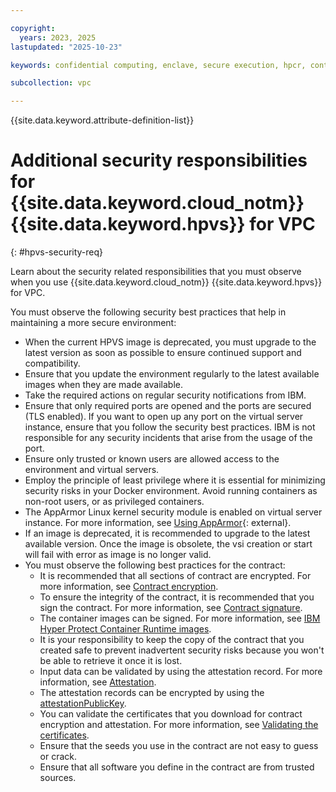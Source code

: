 ```yaml
---

copyright:
  years: 2023, 2025
lastupdated: "2025-10-23"

keywords: confidential computing, enclave, secure execution, hpcr, contract, security requirement, additional security, env, workload, encryption

subcollection: vpc

---
```


{{site.data.keyword.attribute-definition-list}}


# Additional security responsibilities for {{site.data.keyword.cloud_notm}} {{site.data.keyword.hpvs}} for VPC
{: #hpvs-security-req}

Learn about the security related responsibilities that you must observe when you use {{site.data.keyword.cloud_notm}} {{site.data.keyword.hpvs}} for VPC.

You must observe the following security best practices that help in maintaining a more secure environment:
* When the current HPVS image is deprecated, you must upgrade to the latest version as soon as possible to ensure continued support and compatibility.
* Ensure that you update the environment regularly to the latest available images when they are made available.
* Take the required actions on regular security notifications from IBM.
* Ensure that only required ports are opened and the ports are secured (TLS enabled). If you want to open up any port on the virtual server instance, ensure that you follow the security best practices. IBM is not responsible for any security incidents that arise from the usage of the port.
* Ensure only trusted or known users are allowed access to the environment and virtual servers.
* Employ the principle of least privilege where it is essential for minimizing security risks in your Docker environment. Avoid running containers as non-root users, or as privileged containers.
* The AppArmor Linux kernel security module is enabled on virtual server instance. For more information, see [Using AppArmor](https://documentation.ubuntu.com/server/apparmor/){: external}.
* If an image is deprecated, it is recommended to upgrade to the latest available version. Once the image is obsolete, the vsi creation or start will fail with error as image is no longer valid.
* You must observe the following best practices for the contract:
   - It is recommended that all sections of contract are encrypted. For more information, see [Contract encryption](/docs/vpc?topic=vpc-about-contract_se#hpcr_contract_encrypt).
   - To ensure the integrity of the contract, it is recommended that you sign the contract. For more information, see [Contract signature](/docs/vpc?topic=vpc-about-contract_se#hpcr_contract_sign).
   - The container images can be signed. For more information, see [IBM Hyper Protect Container Runtime images](/docs/vpc?topic=vpc-vsabout-images#hyper-protect-runtime).
   - It is your responsibility to keep the copy of the contract that you created safe to prevent inadvertent security risks because you won't be able to retrieve it once it is lost.
   - Input data can be validated by using the attestation record. For more information, see [Attestation](/docs/vpc?topic=vpc-about-attestation).
   - The attestation records can be encrypted by using the [attestationPublicKey](/docs/vpc?topic=vpc-about-attestation#attest_pubkey).
   - You can validate the certificates that you download for contract encryption and attestation. For more information, see [Validating the certificates](/docs/vpc?topic=vpc-cert_validate).
   - Ensure that the seeds you use in the contract are not easy to guess or crack.
   - Ensure that all software you define in the contract are from trusted sources.
